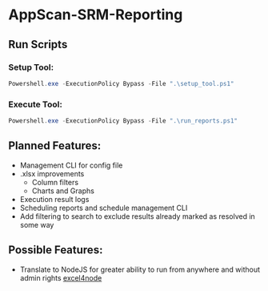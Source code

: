 # AppScan-SRM-Reporting


## Run Scripts

### Setup Tool:

``` PowerShell
Powershell.exe -ExecutionPolicy Bypass -File ".\setup_tool.ps1"
```

### Execute Tool:

``` PowerShell
Powershell.exe -ExecutionPolicy Bypass -File ".\run_reports.ps1"
```





## Planned Features:
- Management CLI for config file
- .xlsx improvements
  - Column filters
  - Charts and Graphs
- Execution result logs
- Scheduling reports and schedule management CLI
- Add filtering to search to exclude results already marked as resolved in some way

## Possible Features:
- Translate to NodeJS for greater ability to run from anywhere and without admin rights [excel4node](https://www.npmjs.com/package/excel4node)
